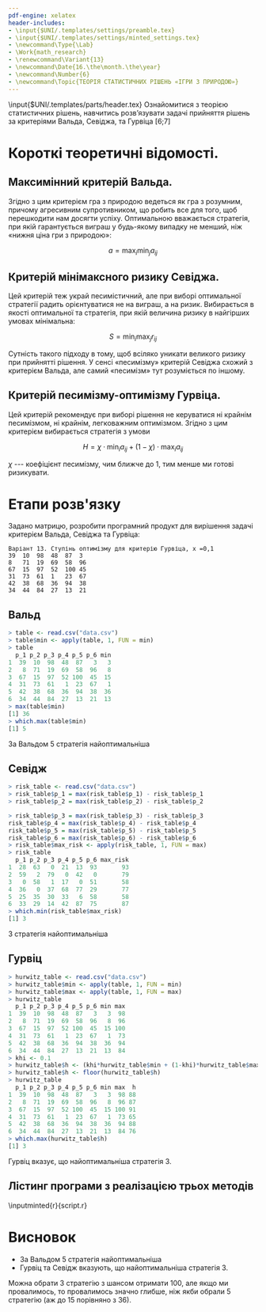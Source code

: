 ```yaml
---
pdf-engine: xelatex
header-includes:
- \input{$UNI/.templates/settings/preamble.tex}
- \input{$UNI/.templates/settings/minted_settings.tex}
- \newcommand\Type{\Lab}
- \Work{math_research}
- \renewcommand\Variant{13}
- \newcommand\Date{16.\the\month.\the\year}
- \newcommand\Number{6}
- \newcommand\Topic{ТЕОРІЯ СТАТИСТИЧНИХ РІШЕНЬ «ІГРИ З ПРИРОДОЮ»}
---
```


\input{$UNI/.templates/parts/header.tex}
Ознайомитися з теорією статистичних рішень, навчитись розв’язувати задачі
прийняття рішень за критеріями Вальда, Севіджа, та Гурвіца [6;7]

# Короткі теоретичні відомості.

## Максимінний критерій Вальда.

Згідно з цим критерієм гра з природою ведеться як гра з розумним, причому агресивним
супротивником, що робить все для того, щоб перешкодити нам досягти
успіху. Оптимальною вважається стратегія, при якій гарантується виграш у
будь-якому випадку не менший, ніж «нижня ціна гри з природою»:

$$
a = \max_i\min_ja_{ij}
$$

## Критерій мінімаксного ризику Севіджа.
Цей критерій теж
украй
песимістичний,
але при виборі оптимальної стратегії радить
орієнтуватися не на виграш, а на ризик. Вибирається в якості оптимальної
та стратегія, при якій величина ризику в найгірших умовах мінімальна:

$$
S = \min_i\max_jr_{ij}
$$

Сутність такого підходу в тому, щоб всіляко уникати великого ризику
при прийнятті рішення. У сенсі «песимізму» критерій Севіджа схожий з
критерієм Вальда, але самий «песимізм» тут розуміється по іншому.

## Критерій песимізму-оптимізму Гурвіца.

Цей критерій рекомендує при виборі рішення не керуватися ні крайнім песимізмом,
ні крайнім, легковажним оптимізмом. Згідно з цим критерієм вибирається
стратегія з умови

$$
H = \chi \cdot \min_ia_{ij} + (1-\chi)\cdot \max_ia_{ij}
$$

$\chi$ --- коефіцієнт песимізму, чим ближче до 1, тим менше ми готові ризикувати.

# Етапи розв'язку

Задано матрицю, розробити програмний продукт для вирішення задачі
критерієм Вальда, Севіджа та Гурвіца:

```
Варіант 13. Ступінь оптимізму для критерію Гурвіца, x =0,1
39	10	98	48	87	3
8	71	19	69	58	96
67	15	97	52	100	45
31	73	61	1	23	67
42	38	68	36	94	38
34	44	84	27	13	21
```

## Вальд

```r
> table <- read.csv("data.csv")
> table$min <- apply(table, 1, FUN = min)
> table
  p_1 p_2 p_3 p_4 p_5 p_6 min
1  39  10  98  48  87   3   3
2   8  71  19  69  58  96   8
3  67  15  97  52 100  45  15
4  31  73  61   1  23  67   1
5  42  38  68  36  94  38  36
6  34  44  84  27  13  21  13
> max(table$min)
[1] 36
> which.max(table$min)
[1] 5
```

За Вальдом 5 стратегія найоптимальніша

## Севідж

```r
> risk_table <- read.csv("data.csv")
> risk_table$p_1 = max(risk_table$p_1) - risk_table$p_1
> risk_table$p_2 = max(risk_table$p_2) - risk_table$p_2

> risk_table$p_3 = max(risk_table$p_3) - risk_table$p_3
risk_table$p_4 = max(risk_table$p_4) - risk_table$p_4
risk_table$p_5 = max(risk_table$p_5) - risk_table$p_5
risk_table$p_6 = max(risk_table$p_6) - risk_table$p_6
> risk_table$max_risk <- apply(risk_table, 1, FUN = max)
> risk_table
  p_1 p_2 p_3 p_4 p_5 p_6 max_risk
1  28  63   0  21  13  93       93
2  59   2  79   0  42   0       79
3   0  58   1  17   0  51       58
4  36   0  37  68  77  29       77
5  25  35  30  33   6  58       58
6  33  29  14  42  87  75       87
> which.min(risk_table$max_risk)
[1] 3
```

3 стратегія найоптимальніша

## Гурвіц

```r
> hurwitz_table <- read.csv("data.csv")
> hurwitz_table$min <- apply(table, 1, FUN = min)
> hurwitz_table$max <- apply(table, 1, FUN = max)
> hurwitz_table
  p_1 p_2 p_3 p_4 p_5 p_6 min max
1  39  10  98  48  87   3   3  98
2   8  71  19  69  58  96   8  96
3  67  15  97  52 100  45  15 100
4  31  73  61   1  23  67   1  73
5  42  38  68  36  94  38  36  94
6  34  44  84  27  13  21  13  84
> khi <- 0.1
> hurwitz_table$h <- (khi*hurwitz_table$min + (1-khi)*hurwitz_table$max)
> hurwitz_table$h <- floor(hurwitz_table$h)
> hurwitz_table
  p_1 p_2 p_3 p_4 p_5 p_6 min max  h
1  39  10  98  48  87   3   3  98 88
2   8  71  19  69  58  96   8  96 87
3  67  15  97  52 100  45  15 100 91
4  31  73  61   1  23  67   1  73 65
5  42  38  68  36  94  38  36  94 88
6  34  44  84  27  13  21  13  84 76
> which.max(hurwitz_table$h)
[1] 3
```

Гурвіц вказує, що найоптимальніша стратегія 3.

## Лістинг програми з реалізацією трьох методів

\inputminted{r}{script.r}

# Висновок

* За Вальдом 5 стратегія найоптимальніша
* Гурвіц та Севідж вказують, що найоптимальніша стратегія 3.

Можна обрати 3 стратегію з шансом отримати 100, але якщо ми провалимось, то провалимось значно глибше,
ніж якби обрали 5 стратегію (аж до 15 порівняно з 36).
